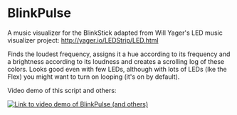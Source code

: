 # BlinkPulse

A music visualizer for the BlinkStick adapted from Will Yager's LED music visualizer project: http://yager.io/LEDStrip/LED.html

Finds the loudest frequency, assigns it a hue according to its frequency and a brightness according to its loudness and creates a scrolling log of these colors. Looks good even with few LEDs, although with lots of LEDs (lke the Flex) you might want to turn on looping (it's on by default).

Video demo of this script and others:

[![Link to video demo of BlinkPulse (and others)](https://img.youtube.com/vi/0RRzh6UREKg/0.jpg)](https://www.youtube.com/watch?v=0RRzh6UREKg)
